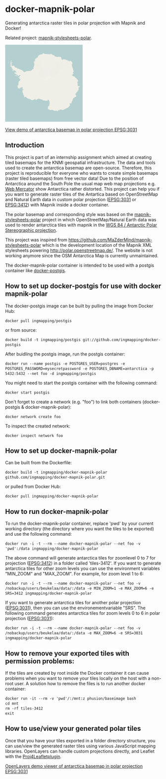
# docker-mapnik-polar
Generating antarctica raster tiles in polar projection with Mapnik and Docker!

Related project: [mapnik-stylesheets-polar](https://github.com/ingmapping/mapnik-stylesheets-polar/).

<img src="https://github.com/ingmapping/mapnik-stylesheets-polar/blob/master/demo.gif" width="250">

[View demo of antarctica basemap in polar projection EPSG:3031](https://tileserver.ingmapping.com/osm_antarctica/index.html)

## Introduction  

This project is part of an internship assignment which aimed at creating tiled basemaps for the KNMI geospatial infrastructure. The data and tools used to create the antarctica basemap are open-source. Therefore, this project is reproducible for everyone who wants to create simple basemaps (raster tiled basemaps) from free vector data! Due to the position of Antarctica around the South Pole the usual map web map projections e.g. [Web Mercator](https://epsg.io/3857) show Antarctica rather distorted. This project can help you if you want to generate raster tiles of the Antartica based on OpenStreetMap and Natural Earth data in custom polar projection ([EPSG:3031](https://epsg.io/3031) or [EPSG:3412](https://epsg.io/3412)) with Mapnik inside a docker container. 

The polar basemap and corresponding style was based on the [mapnik-stylesheets-polar](https://github.com/ingmapping/openstreets-nl-tilemill/) project in which OpenStreetMap/Natural Earth data was used to render antarctica tiles with mapnik in the [WGS 84 / Antarctic Polar Stereographic projection](https://epsg.io/3031).

This project was inspired from https://github.com/MaZderMind/mapnik-stylesheets-polar which is the development location of the Mapnik XML stylesheets powering http://polar.openstreetmap.de/. The website is not working anymore since the OSM Antarctica Map is currently unmaintained. 

The docker-mapnik-polar container is intended to be used with a postgis container like [docker-postgis](https://github.com/ingmapping/docker-postgis).

## How to set up docker-postgis for use with docker mapnik-polar

The docker-postgis image can be built by pulling the image from Docker Hub:

```
docker pull ingmapping/postgis
```
or from source:

```
docker build -t ingmapping/postgis git://github.com/ingmapping/docker-postgis
```

After buidling the postgis image, run the postgis container:

```
docker run --name postgis -e POSTGRES_USER=postgres -e POSTGRES_PASSWORD=mysecretpassword -e POSTGRES_DBNAME=antarctica -p 5432:5432 --net foo -d ingmapping/postgis
```
You might need to start the postgis container with the following command:

```
docker start postgis
```

Don't forget to create a network (e.g. "foo") to link both containers (docker-postgis & docker-mapnik-polar):

```
docker network create foo
```

To inspect the created network:

```
docker inspect network foo
```

## How to set up docker-mapnik-polar

Can be built from the Dockerfile:

```
docker build -t ingmapping/docker-mapnik-polar github.com/ingmapping/docker-mapnik-polar.git
```

or pulled from Docker Hub:

```
docker pull ingmapping/docker-mapnik-polar
```

## How to run docker-mapnik-polar

To run the docker-mapnik-polar container, replace 'pwd' by your current working directory (the directory where you want the tiles to be exported) and use the following command:

```
docker run -i -t --rm --name docker-mapnik-polar --net foo -v 'pwd':/data ingmapping/docker-mapnik-polar
```

The above command will generate antarctica tiles for zoomlevel 0 to 7 for projection ([EPSG:3412](https://epsg.io/3412)) in a folder called 'tiles-3412'. If you want to generate antarctica tiles for other zoom levels you can use the environment variables "MIN_ZOOM" and "MAX_ZOOM". For example, for zoom level 1 to 6:

```
docker run -i -t --rm --name docker-mapnik-polar --net foo -v /nobackup/users/beukelaa/data/:/data -e MIN_ZOOM=1 -e MAX_ZOOM=6 -e SRS=3412 ingmapping/docker-mapnik-polar
```
If you want to generate antarctica tiles for another polar projection ([EPSG:3031](https://epsg.io/3031)), then you can use the environementvariable "SRS". The following command generates antarctica tiles for zoom levels 0 to 6 in polar projection ([EPSG:3031](https://epsg.io/3031)):

```
docker run -i -t --rm --name docker-mapnik-polar --net foo -v /nobackup/users/beukelaa/data/:/data -e MAX_ZOOM=6 -e SRS=3031 ingmapping/docker-mapnik-polar
```

## How to remove your exported tiles with permission problems: 

If the tiles are created by root inside the Docker container it can cause problems when you want to remove your tiles locally on the host with a non-root user. A solution how to remove the files is to run another docker container:

```
docker run -it --rm -v 'pwd'/:/mnt:z phusion/baseimage bash 
cd mnt 
rm -rf tiles-3412
exit
```

## How to use/view your generated polar tiles

Once that you have your tiles exported in a folder directory structure, you can use/view the generated raster tiles using various JavaScript mapping libraries. OpenLayers can handle custom projections directly, and Leaflet with the [Proj4Leafletplugin](https://kartena.github.io/Proj4Leaflet/). 

[OpenLayers demo viewer of antarctica basemap in polar projection EPSG:3031](https://tileserver.ingmapping.com/osm_antarctica/index.html)
